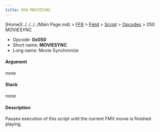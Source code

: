 ```yaml
---
title: 050 MOVIESYNC
---
```


[Home](../../../../Main Page.md) > [FF8](../../../../FF8.md) > [Field](../../../Field.md) > [Script](../../Script.md) > [Opcodes](../Opcodes.md) > 050 MOVIESYNC

-   Opcode: **0x050**
-   Short name: **MOVIESYNC**
-   Long name: Movie Synchronize

#### Argument

none

#### Stack

none

#### Description

Pauses execution of this script until the current FMV movie is finished playing.
